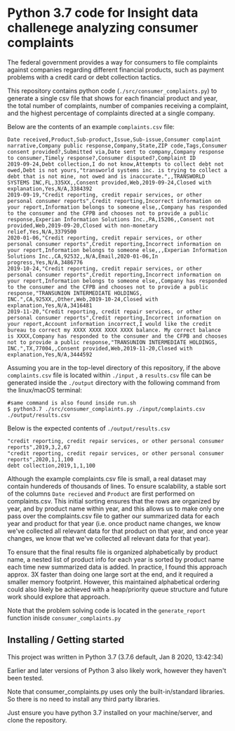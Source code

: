 

# Python 3.7 code for Insight data challenege analyzing consumer complaints

The federal government provides a way for consumers to file complaints against companies regarding different financial products, such as payment problems with a credit card or debt collection tactics. 

This repository contains python code (`./src/consumer_complaints.py`) to generate a single csv file that shows for each financial product and year, the total number of complaints, number of companies receiving a complaint, and the highest percentage of complaints directed at a single company.

Below are the contents of an example `complaints.csv` file: 
```
Date received,Product,Sub-product,Issue,Sub-issue,Consumer complaint narrative,Company public response,Company,State,ZIP code,Tags,Consumer consent provided?,Submitted via,Date sent to company,Company response to consumer,Timely response?,Consumer disputed?,Complaint ID
2019-09-24,Debt collection,I do not know,Attempts to collect debt not owed,Debt is not yours,"transworld systems inc. is trying to collect a debt that is not mine, not owed and is inaccurate.",,TRANSWORLD SYSTEMS INC,FL,335XX,,Consent provided,Web,2019-09-24,Closed with explanation,Yes,N/A,3384392
2019-09-19,"Credit reporting, credit repair services, or other personal consumer reports",Credit reporting,Incorrect information on your report,Information belongs to someone else,,Company has responded to the consumer and the CFPB and chooses not to provide a public response,Experian Information Solutions Inc.,PA,15206,,Consent not provided,Web,2019-09-20,Closed with non-monetary relief,Yes,N/A,3379500
2020-01-06,"Credit reporting, credit repair services, or other personal consumer reports",Credit reporting,Incorrect information on your report,Information belongs to someone else,,,Experian Information Solutions Inc.,CA,92532,,N/A,Email,2020-01-06,In progress,Yes,N/A,3486776
2019-10-24,"Credit reporting, credit repair services, or other personal consumer reports",Credit reporting,Incorrect information on your report,Information belongs to someone else,,Company has responded to the consumer and the CFPB and chooses not to provide a public response,"TRANSUNION INTERMEDIATE HOLDINGS, INC.",CA,925XX,,Other,Web,2019-10-24,Closed with explanation,Yes,N/A,3416481
2019-11-20,"Credit reporting, credit repair services, or other personal consumer reports",Credit reporting,Incorrect information on your report,Account information incorrect,I would like the credit bureau to correct my XXXX XXXX XXXX XXXX balance. My correct balance is XXXX,Company has responded to the consumer and the CFPB and chooses not to provide a public response,"TRANSUNION INTERMEDIATE HOLDINGS, INC.",TX,77004,,Consent provided,Web,2019-11-20,Closed with explanation,Yes,N/A,3444592
```

Assuming you are in the top-level directory of this repository, if the above `complaints.csv` file is located within `./input` ,  a `results.csv` file can be generated inside the `./output` directory with the following command from the linux/macOS terminal:


```shell
#same command is also found inside run.sh
$ python3.7 ./src/consumer_complaints.py ./input/complaints.csv ./output/results.csv
```
Below is the expected contents of `./output/results.csv`

```
"credit reporting, credit repair services, or other personal consumer reports",2019,3,2,67
"credit reporting, credit repair services, or other personal consumer reports",2020,1,1,100
debt collection,2019,1,1,100
```

Although the example complaints.csv file is small, a real dataset may contain hundereds of thousands of lines. To ensure scalability, a stable sort of the columns `Date recieved` and `Product` are first performed on complaints.csv. This initial sorting ensures that the rows are organized by year, and by product name within year, and this allows us to make only one pass over the complaints.csv file to gather our summarized data for each year and product for that year (i.e. once product name changes, we know we've collected all relevant data for that product on that year, and once year changes, we know that we've collected all relevant data for that year). 

To ensure that the final results file is organized alphabetically by product name, a nested list of product info for each year is sorted by product name each time new summarized data is added. In practice, I found this approach approx. 3X faster than doing one large sort at the end, and it required a smaller memory footprint. However, this maintained alphabetical ordering could also likely be achieved with a heap/priority queue structure and future work should explore that approach.

Note that the problem solving code is located in the `generate_report` function inisde `consumer_complaints.py`



## Installing / Getting started

This project was written in Python 3.7 (3.7.6 default, Jan  8 2020, 13:42:34) 

Earlier and later versions of Python 3 also likely work, however they haven't been tested.

Note that consumer_complaints.py uses only the built-in/standard libraries. So there is no need to install any third party libraries.

Just ensure you have python 3.7 installed on your machine/server, and clone the repository.

